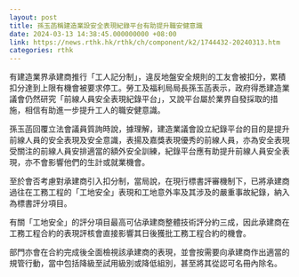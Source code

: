 ```yaml
---
layout: post
title: 孫玉菡稱建造業設安全表現紀錄平台有助提升職安健意識
date: 2024-03-13 14:38:45.000000000 +08:00
link: https://news.rthk.hk/rthk/ch/component/k2/1744432-20240313.htm
categories: rthk
---
```


有建造業界承建商推行「工人記分制」，違反地盤安全規則的工友會被扣分，累積扣分達到上限有機會被要求停工。勞工及福利局局長孫玉菡表示，政府得悉建造業議會仍然研究「前線人員安全表現紀錄平台」，又說平台屬於業界自發採取的措施，相信有助進一步提升工人的職安健意識。

孫玉菡回覆立法會議員質詢時說，據理解，建造業議會設立紀錄平台的目的是提升前線人員的安全表現及安全意識，表揚及嘉獎表現優秀的前線人員，亦為安全表現受關注的前線人員安排適當的額外安全訓練，紀錄平台應有助提升前線人員安全表現，亦不會影響他們的生計或就業機會。

至於會否考慮對承建商引入扣分制，當局說，在現行標書評審機制下，已將承建商過往在工務工程的「工地安全」表現和工地意外率及其涉及的嚴重事故紀錄，納入為標書評分項目。

有關「工地安全」的評分項目最高可佔承建商整體技術評分約三成，因此承建商在工務工程合約的表現評核會直接影響其日後獲批工務工程合約的機會。

部門亦會在合約完成後全面檢視該承建商的表現，並會按需要向承建商作出適當的規管行動，當中包括降級至試用級別或降低組別，甚至將其從認可名冊內除名。
